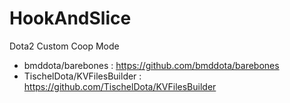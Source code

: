 HookAndSlice
============

Dota2 Custom Coop Mode

- bmddota/barebones : https://github.com/bmddota/barebones
- TischelDota/KVFilesBuilder : https://github.com/TischelDota/KVFilesBuilder